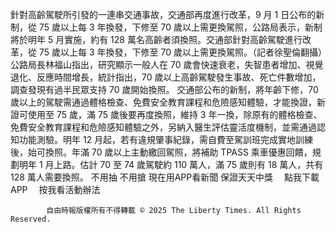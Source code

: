 針對高齡駕駛所引發的一連串交通事故，交通部再度進行改革，9 月 1 日公布的新制，從 75 歲以上每 3 年換發，下修至 70 歲以上需更換駕照，公路局表示，新制將於明年 5 月實施，約有 128 萬名高齡者須換照。交通部針對高齡駕駛進行改革，從 75 歲以上每 3 年換發，下修至 70 歲以上需更換駕照。（記者徐聖倫翻攝）公路局長林福山指出，研究顯示一般人在 70 歲會快速衰老，失智患者增加、視覺退化、反應時間增長，統計指出，70 歲以上高齡駕駛發生事故、死亡件數增加，調查發現有過半民眾支持 70 歲開始換照。 交通部公布的新制，將年齡下修，70 歲以上的駕駛需通過體格檢查、免費安全教育課程和危險感知體驗，才能換證，新證可使用至 75 歲，滿 75 歲後要再度換照，維持 3 年一換，除原有的體格檢查、免費安全教育課程和危險感知體驗之外，另納入醫生評估靈活度機制，並需通過認知功能測驗。明年 12 月起，若有違規肇事紀錄，需自費至駕訓班完成實地訓練後，始可換照。年滿 70 歲以上主動繳回駕照，將補助 TPASS 乘車優惠回饋，規劃明年 1 月上路。估計 70 至 74 歲駕駛約 110 萬人，滿 75 歲則有 18 萬人，共有 128 萬人需要換照。
    不用抽 不用搶 現在用APP看新聞 保證天天中獎　
    點我下載APP　
    按我看活動辦法

            自由時報版權所有不得轉載 © 2025 The Liberty Times. All Rights Reserved.
